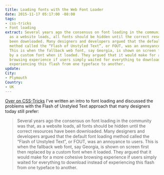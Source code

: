 ```yaml
---
title: Loading fonts with the Web Font Loader
date: 2015-11-17 05:17:00 -08:00
tags:
- css-tricks
- Font loading
extract: Several years ago the consensus on font loading in the community was that,
  as a website loads, all fonts should be hidden until the correct resources have
  been downloaded. Many designers and developers argued that the default font loading
  method called the “Flash of Unstyled Text”, or FOUT, was an annoyance to users.
  This is when the fallback web font, say Georgia, is shown on screen first then replaced
  by a custom font when it loaded. They argued that it would make for a more cohesive
  browsing experience if users simply waited for everything to download instead of
  experiencing this flash from one typeface to another.
update: 
City:
- Plymouth
Country:
- UK
---
```


[Over on CSS-Tricks](https://css-tricks.com/loading-web-fonts-with-the-web-font-loader/) I've written an intro to font loading and discussed the problems with the Flash of Unstyled Text approach that many designers today still prefer: 

>  Several years ago the consensus on font loading in the community was that, as a website loads, all fonts should be hidden until the correct resources have been downloaded. Many designers and developers argued that the default font loading method called the “Flash of Unstyled Text”, or FOUT, was an annoyance to users. This is when the fallback web font, say Georgia, is shown on screen first then replaced by a custom font when it loaded. They argued that it would make for a more cohesive browsing experience if users simply waited for everything to download instead of experiencing this flash from one typeface to another.

